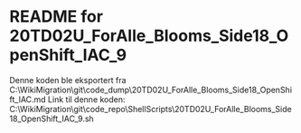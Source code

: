# README for 20TD02U_ForAlle_Blooms_Side18_OpenShift_IAC_9
Denne koden ble eksportert fra C:\WikiMigration\git\code_dump\20TD02U_ForAlle_Blooms_Side18_OpenShift_IAC.md
Link til denne koden: C:\WikiMigration\git\code_repo\ShellScripts\20TD02U_ForAlle_Blooms_Side18_OpenShift_IAC_9.sh
